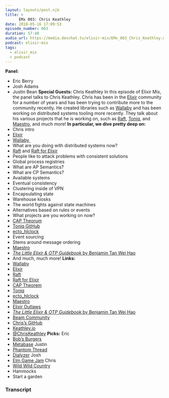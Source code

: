 ```yaml
---
layout: layouts/post.njk
title: >
      EMx 003: Chris Keathley
date: 2018-05-16 17:09:53
episode_number: 003
duration: 57:40
audio_url: https://media.devchat.tv/elixir-mix/EMx_003_Chris_Keathley.mp3
podcast: elixir-mix
tags: 
  - elixir_mix
  - podcast
---
```


 **Panel:&nbsp;**
- Eric Berry
- Josh Adams
- Justin Bean
**Special Guests:** Chris Keathley In this episode of Elixir Mix, the panel talks to Chris Keathley. Chris has been in the [Elixir](https://elixir-lang.org/) community for a number of years and has been trying to contribute more to the community recently. He created libraries such as [Wallaby](https://github.com/keathley/wallaby) and has been working on distributed systems tooling more recently. They talk about his various projects that he is working on, such as [Raft](https://github.com/toniqsystems/raft), [Toniq](https://github.com/toniqsystems), and [Maestro](https://github.com/toniqsystems/maestro), and much more! **In particular, we dive pretty deep on:**
- Chris intro
- [Elixir](https://elixir-lang.org/)
- [Wallaby&nbsp;](https://github.com/keathley/wallaby)
- What are you doing with distributed systems now?
- [Raft](https://raft.github.io/) and [Raft for Elixir](https://github.com/toniqsystems/raft)
- People like to attack problems with consistent solutions
- Global process registries
- What are AP Semantics?
- What are CP Semantics?
- Available systems
- Eventual consistency
- Clustering inside of VPN
- Encapsulating state
- Warehouse kiosks
- The world fights against state machines
- Alternatives based on rules or events
- What projects are you working on now?
- [CAP Theorum](https://en.wikipedia.org/wiki/CAP_theorem)
- [Toniq GitHub](https://github.com/toniqsystems)
- [ecto\_hlclock](https://github.com/toniqsystems/ecto_hlclock)
- Event sourcing
- Stems around message ordering
- [Maestro](https://github.com/toniqsystems/maestro)
- [_The Little Elixir & OTP Guidebook_ by Benjamin Tan Wei Hao](https://www.manning.com/books/the-little-elixir-and-otp-guidebook)
- And much, much more!
**Links:**
- [Wallaby](https://github.com/keathley/wallaby)
- [Elixir](https://elixir-lang.org/)
- [Raft](https://raft.github.io/)
- [Raft for Elixir](https://github.com/toniqsystems/raft)
- [CAP Theorem](https://en.wikipedia.org/wiki/CAP_theorem)
- [Toniq](https://github.com/toniqsystems)
- [ecto\_hlclock](https://github.com/toniqsystems/ecto_hlclock)
- [Maestro](https://github.com/toniqsystems/maestro)
- [Elixir Outlaws](https://elixiroutlaws.com/)
- [_The Little Elixir & OTP Guidebook_ by Benjamin Tan Wei Hao](https://www.manning.com/books/the-little-elixir-and-otp-guidebook)
- [Beam Community](https://summerofcode.withgoogle.com/organizations/6486585449644032/#4978058864361472)
- [Chris’s GitHub](https://github.com/keathley)
- [Keathley.io](https://keathley.io/)
- [@ChrisKeathley](https://twitter.com/ChrisKeathley?ref_src=twsrc%255Egoogle%257Ctwcamp%255Eserp%257Ctwgr%255Eauthor)
**Picks:** Eric
- [Bob’s Burgers](https://www.fox.com/bobs-burgers/)
- [Metabase](https://www.metabase.com/)
Justin
- [Phantom Thread](https://www.imdb.com/title/tt5776858/)
- [Dialyzer](http://erlang.org/doc/man/dialyzer.html)
Josh
- [Elm Game Jam](https://itch.io/jam/elm-game-jam-mar-apr-2018)
Chris
- [Wild Wild Country](https://en.wikipedia.org/wiki/Wild_Wild_Country)
- Hammocks
- Start a garden


### Transcript


